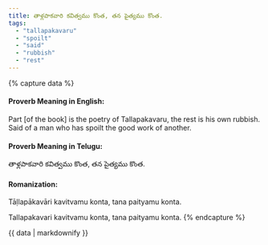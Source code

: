```yaml
---
title: తాళ్లపాకవారి కవిత్వము కొంత, తన పైత్యము కొంత.
tags:
  - "tallapakavaru"
  - "spoilt"
  - "said"
  - "rubbish"
  - "rest"
---
```


{% capture data %}
#### Proverb Meaning in English:
Part [of the book] is the poetry of Tallapakavaru, the rest is his own rubbish.
Said of a man who has spoilt the good work of another.

#### Proverb Meaning in Telugu:
తాళ్లపాకవారి కవిత్వము కొంత, తన పైత్యము కొంత.

#### Romanization:
Tāḷlapākavāri kavitvamu konta, tana paityamu konta.

Tallapakavari kavitvamu konta, tana paityamu konta.
{% endcapture %}

{{ data | markdownify }}

